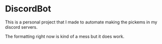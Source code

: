 # DiscordBot
This is a personal project that I made to automate making the pickems in my discord servers.

The formatting right now is kind of a mess but it does work.
